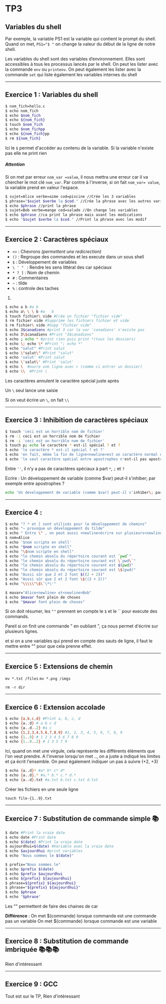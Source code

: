 # TP3 

## Variables du shell

Par exemple, la variable PS1 est la variable qui contient le prompt du shell. Quand on met, `PS1="$ "` on change la valeur du début de la ligne de notre shell.

Les variables du shell sont des variables d’environnement. Elles sont accessibles à tous les processus lancés par le shell. On peut les lister avec la commande `env` ou `printenv`. On peut également les lister avec la commande `set` qui liste également les variables internes du shell 

---

## Exercice 1 : Variables du shell

```bash
$ nom_fich=hello.c
$ echo nom_fich
$ echo $nom_fich
$ echo ${nom_fich}
$ touch $nom_fich
$ echo $nom_fichpp
$ echo ${nom_fich}pp
$ rm ${nom_fich}
```

Ici le `$` permet d'accéder au contenu de la variable. Si la variable n'existe pas elle ne print rien 

##### Attention
Si on met par erreur `nom_var =value`, il nous mettra une erreur car il va chercher le mot clé `nom_var`. Par contre à l'inverse, si on fait `nom_var= value`, la variable prend en valeur l'espace.

```bash
$ sujet=Alice verbe=aime cod=piscine //Crée les 3 variables
$ phrase="$sujet $verbe la $cod." //Crée la phrase avec les autres variables
$ echo $phrase //print la phrase
$ sujet=Bob verbe=mange cod=salade //On change les variables
$ echo $phrase //ca print la phrase mais avant les modications
$ echo "$sujet $verbe la $cod." //Print la phrase avec les modif
```

---
## Exercice 2 : Caractères spéciaux

- `<>` : Chevrons *(permettent une redicrection)*
- `()` : Regroupe des commandes et les execute dans un sous shell
- `$` : Développement de variables
- `\ ' " ` : Rendre les sens littéral des car spéciaux 
- `* ? ]` : Nom de chemin
- `#` : Commentaires
- `~` : tilde
- `%` : controle des taches


1)
```bash
$ echo a b #a b
$ echo a\ \ \ b #a   b
$ touch fichier\ vide #Crée un fichier "fichier vide"
$ rm fichier vide #Supprime les fichiers fichier et vide
$ rm fichier\ vide #Supp "fichier vide"
$ echo 3$canadiens #print 3 car la var 'canadiens' n'existe pas 
$ echo 3\$canadiens #Print "3$canadiens"
$ echo ; echo * #print rien puis print *(tous les dossiers)
$ echo \; echo \* #Print "; echo *"
$ echo "salut" #Print salut
$ echo \"salut\" #Print "salut"
$ echo 'salut' #Print salut
$ echo \'salut\' #Print 'salut'
$ echo \  #ouvre une ligne avec > (comme ci entrer un dossier)
$ echo \\  #Print \
```


Les caractères annulent le caractère spécial juste après

Un `\` seul lance une saisie

Si on veut écrire un `\`, on fait `\\`

---

## Exercice 3 : Inhibition de caractères spéciaux

```bash
$ touch 'ceci est un horrible nom de fichier'
$ rm -i ceci est un horrible nom de fichier
$ rm -i 'ceci est un horrible nom de fichier'
$ touch p; echo le caractère * est-il spécial ? et ?
$ echo 'le caractère * est-il spécial ? et ?'
$ echo 'en fait, même la fin de ligne<newline>est un caractère normal entre<newline>apostrophes'
$ echo 'le seul caractère spécial entre apostrophes n'est-il pas apostrophe ?'
```

Entre `''`, il n'y a pas de caractères spéciaux à part `*`, `;` et `?`


Ecrire : Un développement de variable (comme $var) peut-il s'inhiber; par exemple entre apostrophes ?
```bash 
echo 'Un developpement de variable (comme $var) peut-il s'inhiber\; par exemple entre apostrophes''
```

---
## Exercice 4 : 

```bash
$ echo "? * et [ sont utilisés pour le développement de chemins"
$ echo "~ provoque un développement du tilde"
$ echo " Entre \" , on peut aussi <newline>écrire sur plusieurs<newline> lignes"
$ nom=Alice
$ echo '$nom scripte en shell'
$ echo "$nom scripte en shell"
$ echo "\$nom scripte en shell"
$ echo "le chemin absolu du répertoire courant est `pwd`"
$ echo "le chemin absolu du répertoire courant est \`pwd\`"
$ echo "le chemin absolu du répertoire courant est $(pwd)"
$ echo "le chemin absolu du répertoire courant est \$(pwd)"
$ echo "Aussi sûr que 2 et 2 font $((2 + 2))"
$ echo "Aussi sûr que 2 et 2 font \$((2 + 2))"
$ echo "\\\\\"\$\`\*\'"
```

```bash
$ mavar="Alice<newline> et<newline>Bob"
$ echo $mavar font plein de choses
$ echo "$mavar font plein de choses"
```

Si on doit résumer, les `""` prennent en compte le `$` et le `` pour execute des commands. 

Pareil si on finit une commande " en oubliant ", ça nous permet d'écrire sur plusieurs lignes. 

et si on a une variables qui prend en compte des sauts de ligne, il faut le mettre entre "" pour que cela prenne effet.

---

## Exercice 5 : Extensions de chemin


`mv *.txt /files`
`mv *.png /imgs`

`rm -r dir`

---

## Exercice 6 : Extension accolade

```bash
$ echo {a,b,c,d} #Print a, b, c, d
$ echo {a..d} # a b c d
$ echo {a..d..2} #a c
$ echo {1,2,3,4,5,6,7,8,9} #1, 2, 3, 4, 5, 6, 7, 8, 9
$ echo {1..9} # 1 2 3 4 5 6 7 8 9
$ echo {1..9..2} # 1 3 5 7 9
```

Ici, quand on met une virgule, cela représente les différents éléments que l'on veut prendre. A l'inverse lorsqu'on met .., on a juste a indiqué les limites et ça écrit l'ensemble. On peut également indiquer un pas à suivre (+2, +3)

```bash
$ echo {a..d}* #a* b* c* d*
$ echo {a..d}.* #a.* b.* c.* d.*
$ echo {a..d}.txt #a.txt b.txt c.txt d.txt
```

Créer les fichiers en une seule ligne 

`touch file-{1..9}.txt`

---

## Exercice 7 : Substitution de commande simple 📚

```bash
$ date #Print la vraie date
$ echo date #Print date
$ echo $(date) #Print la vraie date
$ aujourdhui=$(date) #Variable avec la vraie date
$ echo $aujourdhui #print variables
$ echo "Nous sommes le $(date)"
```

```bash
$ prefix="Nous sommes le"
$ echo $prefix $(date)
$ echo $prefix $aujourdhui
$ echo ${prefix} ${aujourdhui}
$ phrase=${prefix} ${aujourdhui}
$ phrase="${prefix} ${aujourdhui}"
$ echo $phrase
$ echo "$phrase"
```

Les "" permettent de faire des chaines de car

**Différence** :
On met $(commande) lorsque commande est une commande pas un variable
On met ${commande} lorsque commande est une variable

---

## Exercice 8 : Substitution de commande imbriquée 📚📚📚

Rien d'intéressant 

---

## Exercice 9 : GCC

Tout est sur le TP, Rien d'intéressant